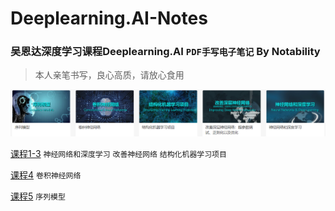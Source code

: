 # Deeplearning.AI-Notes
### 吴恩达深度学习课程Deeplearning.AI `PDF手写电子笔记` By Notability
> 本人亲笔书写，良心高质，请放心食用

<img src="class.png" width=800>

[课程1-3](/Course1-3.pdf) `神经网络和深度学习` `改善神经网络` `结构化机器学习项目`

[课程4](/Course4_CNN.pdf) `卷积神经网络`

[课程5](/Course5_RNN.pdf) `序列模型`
